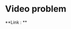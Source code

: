 # Video problem

**Link : **
<!-- if you have a link to the video in better quality, please put it here -> 

**Comments : **

